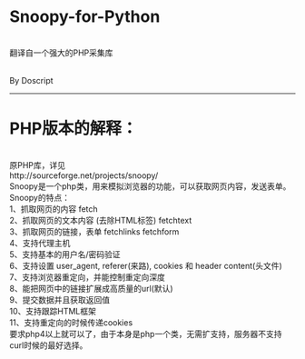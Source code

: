 # Snoopy-for-Python
<br>翻译自一个强大的PHP采集库

<br>By Doscript

*****
# PHP版本的解释：
<br>
原PHP库，详见<br>
http://sourceforge.net/projects/snoopy/<br>
Snoopy是一个php类，用来模拟浏览器的功能，可以获取网页内容，发送表单。<br>
Snoopy的特点：<br>
1、抓取网页的内容 fetch<br>
2、抓取网页的文本内容 (去除HTML标签) fetchtext<br>
3、抓取网页的链接，表单 fetchlinks fetchform<br>
4、支持代理主机<br>
5、支持基本的用户名/密码验证<br>
6、支持设置 user_agent, referer(来路), cookies 和 header content(头文件)<br>
7、支持浏览器重定向，并能控制重定向深度<br>
8、能把网页中的链接扩展成高质量的url(默认)<br>
9、提交数据并且获取返回值<br>
10、支持跟踪HTML框架<br>
11、支持重定向的时候传递cookies<br>
要求php4以上就可以了，由于本身是php一个类，无需扩支持，服务器不支持curl时候的最好选择。<br>
